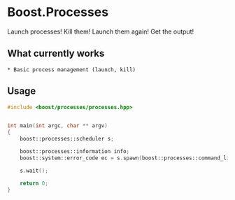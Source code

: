 Boost.Processes
===============

Launch processes! Kill them! Launch them again! Get the output!

What currently works
--------------------

    * Basic process management (launch, kill)

Usage
-----

```cpp
#include <boost/processes/processes.hpp>


int main(int argc, char ** argv)
{
    boost::processes::scheduler s;

    boost::processes::information info;
    boost::system::error_code ec = s.spawn(boost::processes::command_line("notepad.exe") << "c:/windows/win.ini", info);

    s.wait();

    return 0;
}
```